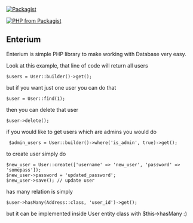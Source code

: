 
[![Packagist](https://img.shields.io/packagist/v/symfony/symfony.svg)](https://github.com/damianbal/enterium)


[![PHP from Packagist](https://img.shields.io/packagist/php-v/symfony/symfony.svg)](https://github.com/damianbal/enterium)


## Enterium
Enterium is simple PHP library to make working with Database very easy.

Look at this example, that line of code will return all users 

    $users = User::builder()->get();

but if you want just one user you can do that

    $user = User::find(1);
    
then you can delete that user 

    $user->delete();

if you would like to get users which are admins you would do

     $admin_users = User::builder()->where('is_admin', true)->get();

to create user simply do

    $new_user = User::create(['username' => 'new_user', 'password' => 'somepass']);
    $new_user->password = 'updated_password';
    $new_user->save(); // update user

has many relation is simply

    $user->hasMany(Address::class, 'user_id')->get();

but it can be implemented inside User entity class with $this->hasMany :)